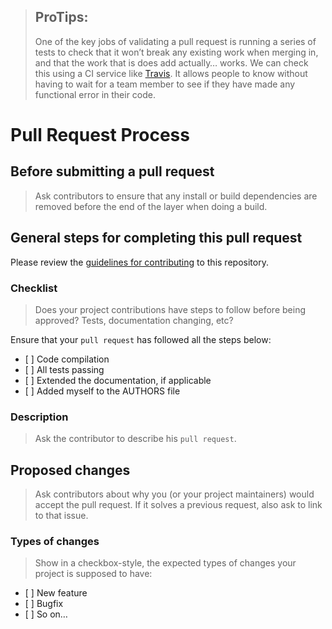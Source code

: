 > ProTips:
> --------
>
> One of the key jobs of validating a pull request is running a series of tests to check that it won’t break any existing work when merging in, and that the work that is does add actually… works. We can check this using a CI service like [Travis](https://travis-ci.org/getting_started). It allows people to know without having to wait for a team member to see if they have made any functional error in their code.

Pull Request Process
====================

Before submitting a pull request
--------------------------------

> Ask contributors to ensure that any install or build dependencies are removed before the end of the layer when doing a build.

General steps for completing this pull request
----------------------------------------------

Please review the [guidelines for contributing](CONTRIBUTING.md) to this repository.

### Checklist

> Does your project contributions have steps to follow before being approved? Tests, documentation changing, etc?

Ensure that your `pull request` has followed all the steps below:

-   \[ \] Code compilation
-   \[ \] All tests passing
-   \[ \] Extended the documentation, if applicable
-   \[ \] Added myself to the AUTHORS file

### Description

> Ask the contributor to describe his `pull request`.

Proposed changes
----------------

> Ask contributors about why you (or your project maintainers) would accept the pull request. If it solves a previous request, also ask to link to that issue.

### Types of changes

> Show in a checkbox-style, the expected types of changes your project is supposed to have:

-   \[ \] New feature
-   \[ \] Bugfix
-   \[ \] So on…
